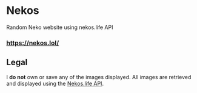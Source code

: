 # Nekos
Random Neko website using nekos.life API

### https://nekos.lol/

## Legal

I **do not** own or save any of the images displayed. All images are retrieved and displayed using the [Nekos.life API](https://github.com/Nekos-life/Nekos-Sharp).

